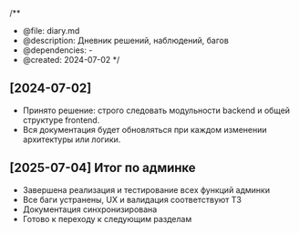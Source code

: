 /**
 * @file: diary.md
 * @description: Дневник решений, наблюдений, багов
 * @dependencies: -
 * @created: 2024-07-02
 */

## [2024-07-02]
- Принято решение: строго следовать модульности backend и общей структуре frontend.
- Вся документация будет обновляться при каждом изменении архитектуры или логики.

## [2025-07-04] Итог по админке
- Завершена реализация и тестирование всех функций админки
- Все баги устранены, UX и валидация соответствуют ТЗ
- Документация синхронизирована
- Готово к переходу к следующим разделам 